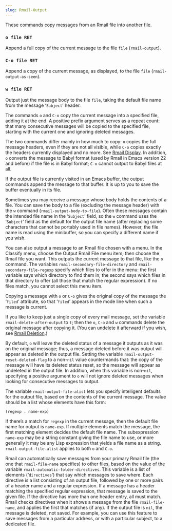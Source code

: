 ```yaml
---
slug: Rmail-Output
---
```


These commands copy messages from an Rmail file into another file.

### `o file RET`

Append a full copy of the current message to the file `file` (`rmail-output`).

### `C-o file RET`

Append a copy of the current message, as displayed, to the file `file` (`rmail-output-as-seen`).

### `w file RET`

Output just the message body to the file `file`, taking the default file name from the message ‘`Subject`’ header.

The commands `o` and `C-o` copy the current message into a specified file, adding it at the end. A positive prefix argument serves as a repeat count: that many consecutive messages will be copied to the specified file, starting with the current one and ignoring deleted messages.

The two commands differ mainly in how much to copy: `o` copies the full message headers, even if they are not all visible, while `C-o` copies exactly the headers currently displayed and no more. See [Rmail Display](Rmail-Display). In addition, `o` converts the message to Babyl format (used by Rmail in Emacs version 22 and before) if the file is in Babyl format; `C-o` cannot output to Babyl files at all.

If the output file is currently visited in an Emacs buffer, the output commands append the message to that buffer. It is up to you to save the buffer eventually in its file.

Sometimes you may receive a message whose body holds the contents of a file. You can save the body to a file (excluding the message header) with the `w` command (`rmail-output-body-to-file`). Often these messages contain the intended file name in the ‘`Subject`’ field, so the `w` command uses the ‘`Subject`’ field as the default for the output file name (after replacing some characters that cannot be portably used in file names). However, the file name is read using the minibuffer, so you can specify a different name if you wish.

You can also output a message to an Rmail file chosen with a menu. In the Classify menu, choose the Output Rmail File menu item; then choose the Rmail file you want. This outputs the current message to that file, like the `o` command. The variables `rmail-secondary-file-directory` and `rmail-secondary-file-regexp` specify which files to offer in the menu: the first variable says which directory to find them in; the second says which files in that directory to offer (all those that match the regular expression). If no files match, you cannot select this menu item.

Copying a message with `o` or `C-o` gives the original copy of the message the ‘`filed`’ attribute, so that ‘`filed`’ appears in the mode line when such a message is current.

If you like to keep just a single copy of every mail message, set the variable `rmail-delete-after-output` to `t`; then the `o`, `C-o` and `w` commands delete the original message after copying it. (You can undelete it afterward if you wish, see [Rmail Deletion](Rmail-Deletion).)

By default, `o` will leave the deleted status of a message it outputs as it was on the original message; thus, a message deleted before it was output will appear as deleted in the output file. Setting the variable `rmail-output-reset-deleted-flag` to a non-`nil` value countermands that: the copy of the message will have its deleted status reset, so the message will appear as undeleted in the output file. In addition, when this variable is non-`nil`, specifying a positive argument to `o` will not ignore deleted messages when looking for consecutive messages to output.

The variable `rmail-output-file-alist` lets you specify intelligent defaults for the output file, based on the contents of the current message. The value should be a list whose elements have this form:

```lisp
(regexp . name-exp)
```

If there’s a match for `regexp` in the current message, then the default file name for output is `name-exp`. If multiple elements match the message, the first matching element decides the default file name. The subexpression `name-exp` may be a string constant giving the file name to use, or more generally it may be any Lisp expression that yields a file name as a string. `rmail-output-file-alist` applies to both `o` and `C-o`.

Rmail can automatically save messages from your primary Rmail file (the one that `rmail-file-name` specifies) to other files, based on the value of the variable `rmail-automatic-folder-directives`. This variable is a list of elements (‘`directives`’) that say which messages to save where. Each directive is a list consisting of an output file, followed by one or more pairs of a header name and a regular expression. If a message has a header matching the specified regular expression, that message is saved to the given file. If the directive has more than one header entry, all must match. Rmail checks directives when it shows a message from the file `rmail-file-name`, and applies the first that matches (if any). If the output file is `nil`, the message is deleted, not saved. For example, you can use this feature to save messages from a particular address, or with a particular subject, to a dedicated file.
